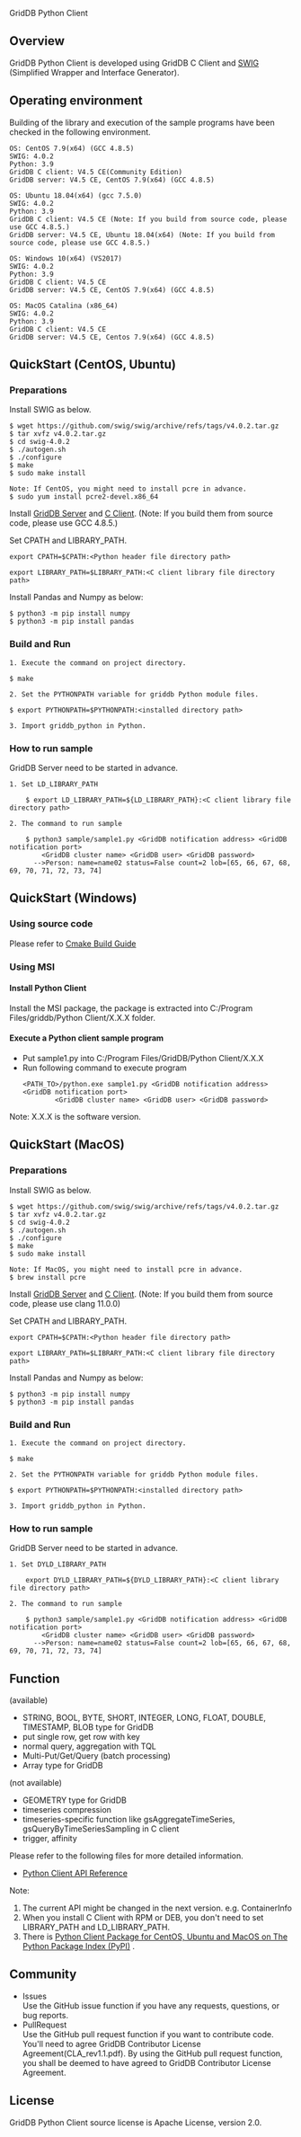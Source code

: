 GridDB Python Client

## Overview

GridDB Python Client is developed using GridDB C Client and [SWIG](http://www.swig.org/) (Simplified Wrapper and Interface Generator).  

## Operating environment

Building of the library and execution of the sample programs have been checked in the following environment.

    OS: CentOS 7.9(x64) (GCC 4.8.5)
    SWIG: 4.0.2
    Python: 3.9
    GridDB C client: V4.5 CE(Community Edition)
    GridDB server: V4.5 CE, CentOS 7.9(x64) (GCC 4.8.5)

    OS: Ubuntu 18.04(x64) (gcc 7.5.0)
    SWIG: 4.0.2
    Python: 3.9
    GridDB C client: V4.5 CE (Note: If you build from source code, please use GCC 4.8.5.)
    GridDB server: V4.5 CE, Ubuntu 18.04(x64) (Note: If you build from source code, please use GCC 4.8.5.)
    
    OS: Windows 10(x64) (VS2017)
    SWIG: 4.0.2
    Python: 3.9
    GridDB C client: V4.5 CE
    GridDB server: V4.5 CE, CentOS 7.9(x64) (GCC 4.8.5)

    OS: MacOS Catalina (x86_64)
    SWIG: 4.0.2
    Python: 3.9
    GridDB C client: V4.5 CE
    GridDB server: V4.5 CE, Centos 7.9(x64) (GCC 4.8.5)

## QuickStart (CentOS, Ubuntu)
### Preparations

Install SWIG as below.

    $ wget https://github.com/swig/swig/archive/refs/tags/v4.0.2.tar.gz
    $ tar xvfz v4.0.2.tar.gz
    $ cd swig-4.0.2
    $ ./autogen.sh
    $ ./configure
    $ make
    $ sudo make install
   
    Note: If CentOS, you might need to install pcre in advance.
    $ sudo yum install pcre2-devel.x86_64

Install [GridDB Server](https://github.com/griddb/griddb) and [C Client](https://github.com/griddb/c_client). (Note: If you build them from source code, please use GCC 4.8.5.) 

Set CPATH and LIBRARY_PATH. 

	export CPATH=$CPATH:<Python header file directory path>

    export LIBRARY_PATH=$LIBRARY_PATH:<C client library file directory path>

Install Pandas and Numpy as below:

    $ python3 -m pip install numpy
    $ python3 -m pip install pandas

### Build and Run 

    1. Execute the command on project directory.

    $ make

    2. Set the PYTHONPATH variable for griddb Python module files.
    
    $ export PYTHONPATH=$PYTHONPATH:<installed directory path>

    3. Import griddb_python in Python.

### How to run sample

GridDB Server need to be started in advance.

    1. Set LD_LIBRARY_PATH

        $ export LD_LIBRARY_PATH=${LD_LIBRARY_PATH}:<C client library file directory path>

    2. The command to run sample

        $ python3 sample/sample1.py <GridDB notification address> <GridDB notification port>
            <GridDB cluster name> <GridDB user> <GridDB password>
          -->Person: name=name02 status=False count=2 lob=[65, 66, 67, 68, 69, 70, 71, 72, 73, 74]

## QuickStart (Windows)

### Using source code

Please refer to [Cmake Build Guide](https://griddb.github.io/python_client/cmake_build_guide.html)

### Using MSI

#### Install Python Client

Install the MSI package, the package is extracted into C:/Program Files/griddb/Python Client/X.X.X folder.

#### Execute a Python client sample program

* Put sample1.py into C:/Program Files/GridDB/Python Client/X.X.X
* Run following command to execute program
    ```
    <PATH_TO>/python.exe sample1.py <GridDB notification address> <GridDB notification port>
            <GridDB cluster name> <GridDB user> <GridDB password>
    ```

Note: X.X.X is the software version.

## QuickStart (MacOS)
### Preparations

Install SWIG as below.

    $ wget https://github.com/swig/swig/archive/refs/tags/v4.0.2.tar.gz
    $ tar xvfz v4.0.2.tar.gz
    $ cd swig-4.0.2
    $ ./autogen.sh
    $ ./configure
    $ make
    $ sudo make install

    Note: If MacOS, you might need to install pcre in advance.
    $ brew install pcre

Install [GridDB Server](https://github.com/griddb/griddb) and [C Client](https://github.com/griddb/c_client). (Note: If you build them from source code, please use clang 11.0.0)

Set CPATH and LIBRARY_PATH.

    export CPATH=$CPATH:<Python header file directory path>

    export LIBRARY_PATH=$LIBRARY_PATH:<C client library file directory path>

Install Pandas and Numpy as below:

    $ python3 -m pip install numpy
    $ python3 -m pip install pandas

### Build and Run

    1. Execute the command on project directory.

    $ make

    2. Set the PYTHONPATH variable for griddb Python module files.

    $ export PYTHONPATH=$PYTHONPATH:<installed directory path>

    3. Import griddb_python in Python.

### How to run sample

GridDB Server need to be started in advance.

    1. Set DYLD_LIBRARY_PATH

        export DYLD_LIBRARY_PATH=${DYLD_LIBRARY_PATH}:<C client library file directory path>

    2. The command to run sample

        $ python3 sample/sample1.py <GridDB notification address> <GridDB notification port>
            <GridDB cluster name> <GridDB user> <GridDB password>
          -->Person: name=name02 status=False count=2 lob=[65, 66, 67, 68, 69, 70, 71, 72, 73, 74]

## Function

(available)
- STRING, BOOL, BYTE, SHORT, INTEGER, LONG, FLOAT, DOUBLE, TIMESTAMP, BLOB type for GridDB
- put single row, get row with key
- normal query, aggregation with TQL
- Multi-Put/Get/Query (batch processing)
- Array type for GridDB

(not available)
- GEOMETRY type for GridDB
- timeseries compression
- timeseries-specific function like gsAggregateTimeSeries, gsQueryByTimeSeriesSampling in C client
- trigger, affinity

Please refer to the following files for more detailed information.  
- [Python Client API Reference](https://griddb.github.io/python_client/PythonAPIReference.htm)

Note:
1. The current API might be changed in the next version. e.g. ContainerInfo
2. When you install C Client with RPM or DEB, you don't need to set LIBRARY_PATH and LD_LIBRARY_PATH.
3. There is [Python Client Package for CentOS, Ubuntu and MacOS on The Python Package Index (PyPI)](https://pypi.org/project/griddb-python/) .

## Community

  * Issues  
    Use the GitHub issue function if you have any requests, questions, or bug reports. 
  * PullRequest  
    Use the GitHub pull request function if you want to contribute code.
    You'll need to agree GridDB Contributor License Agreement(CLA_rev1.1.pdf).
    By using the GitHub pull request function, you shall be deemed to have agreed to GridDB Contributor License Agreement.

## License
  
  GridDB Python Client source license is Apache License, version 2.0.
